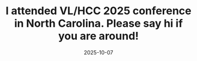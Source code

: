 ---
title: "I attended VL/HCC 2025 conference in North Carolina. Please say hi if you are around!"
date: 2025-10-07
---